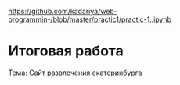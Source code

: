 https://github.com/kadariya/web-programmin-/blob/master/practic1/practic-1..ipynb

# Итоговая работа

Тема: Сайт развлечения екатеринбурга
